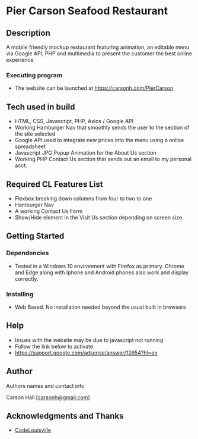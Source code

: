 # Pier Carson Seafood Restaurant

## Description

A mobile friendly mockup restaurant featuring animation, an editable menu via Google API, PHP and multimedia to present the customer the best online experience 

### Executing program

* The website can be launched at https://carsonh.com/PierCarson

## Tech used in build

* HTML, CSS, Javascript, PHP, Axios / Google API
* Working Hamburger Nav that smoothly sends the user to the section of the site selected
* Google API used to integrate new prices into the menu using a online spreadsheet
* Javascript JPG Popup Animation for the About Us section
* Working PHP Contact Us section that sends out an email to my personal acct.

## Required CL Features List

* Flexbox breaking down columns from four to two to one
* Hamburger Nav
* A working Contact Us Form
* Show/Hide element in the Visit Us section depending on screen size.


## Getting Started

### Dependencies

* Tested in a Windows 10 environment with Firefox as primary.  Chrome and Edge along with Iphone and Android phones also work and display correctly.  

### Installing

* Web Based. No installation needed beyond the usual built in browsers


## Help

* Issues with the website may be due to javascript not running
* Follow the link below to activate.  
* https://support.google.com/adsense/answer/12654?hl=en

## Author

Authors names and contact info

Carson Hall
[carsonh@gmail.com]

## Acknowledgments and Thanks

* [CodeLouisville](https://codelouisville.org)


